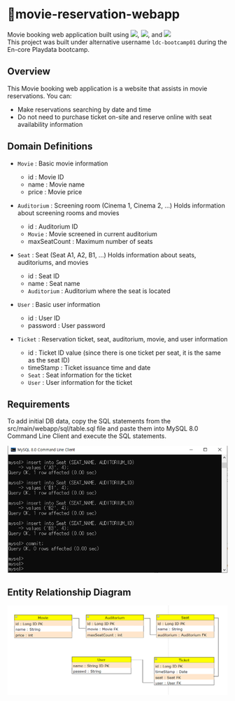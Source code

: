 # :movie_camera:movie-reservation-webapp
Movie booking web application built using <img src="https://img.shields.io/badge/JPA(Java%20Persistence%20API)-white?logo=spring">, <img src="https://img.shields.io/badge/Spring%20Framework-white?logo=spring">, and <img src="https://img.shields.io/badge/MySQL-white?logo=mysql"> <br/>
This project was built under alternative username `ldc-bootcamp01` during the En-core Playdata bootcamp.

## Overview
This Movie booking web application is a website that assists in movie reservations. You can:
- Make reservations searching by date and time
- Do not need to purchase ticket on-site and reserve online with seat availability information

## Domain Definitions
- `Movie` : Basic movie information
  - id : Movie ID
  - name : Movie name
  - price : Movie price

- `Auditorium` : Screening room (Cinema 1, Cinema 2, ...) Holds information about screening rooms and movies
  - id : Auditorium ID
  - `Movie` : Movie screened in current auditorium
  - maxSeatCount : Maximum number of seats

- `Seat` : Seat (Seat A1, A2, B1, ...) Holds information about seats, auditoriums, and movies
  - id : Seat ID
  - name : Seat name
  - `Auditorium` : Auditorium where the seat is located

- `User` : Basic user information
  - id : User ID
  - password : User password

- `Ticket` : Reservation ticket, seat, auditorium, movie, and user information
  - id : Ticket ID value (since there is one ticket per seat, it is the same as the seat ID)
  - timeStamp : Ticket issuance time and date
  - `Seat` : Seat information for the ticket
  - `User` : User information for the ticket

## Requirements

To add initial DB data, copy the SQL statements from the src/main/webapp/sql/table.sql file and paste them into MySQL 8.0 Command Line Client and execute the SQL statements.

![MySQL 8.0 Command Line Client Screenshot](/images/movie-sql1.png "MySQL Screenshot")

## Entity Relationship Diagram
![ER Diagram for movie reservation project](/images/movie-erd1.png "ER Diagram")
